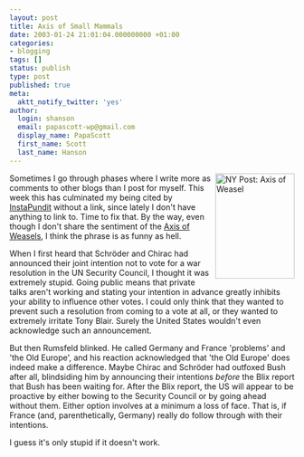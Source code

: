 ```yaml
---
layout: post
title: Axis of Small Mammals
date: 2003-01-24 21:01:04.000000000 +01:00
categories:
- blogging
tags: []
status: publish
type: post
published: true
meta:
  aktt_notify_twitter: 'yes'
author:
  login: shanson
  email: papascott-wp@gmail.com
  display_name: PapaScott
  first_name: Scott
  last_name: Hanson
---
```

<p><a href="http://nypost.com/"><img alt="NY Post: Axis of Weasel" src="http://www.papascott.de/wordpress/wp-content/uploads/2003/01/nyp_axis.gif" width="140" height="186" border="0" align="right" /></a> Sometimes I go through phases where I write more as comments to other blogs than I post for myself. This week this has culminated my being cited by  <a title="Instapundit.com" href="http://www.instapundit.com/archives/006988.php#006988">InstaPundit</a> without a link, since lately I don't have anything to link to. Time to fix that. By the way, even though I don't share the sentiment of the <a href="http://www.scrappleface.com/MT/archives/000608.html">Axis of Weasels</a>, I think the phrase is as funny as hell.</p>
<p>When I first heard that Schröder and Chirac had announced their joint intention not to vote for a war resolution in the UN Security Council, I thought it was extremely stupid. Going public means that private talks aren't working and stating your intention in advance greatly inhibits your ability to influence other votes. I could only think that they wanted to prevent such a resolution from coming to a vote at all, or they wanted to extremely irritate Tony Blair. Surely the United States wouldn't even acknowledge such an announcement.</p>
<p>But then Rumsfeld blinked. He called Germany and France 'problems' and 'the Old Europe', and his reaction acknowledged that 'the Old Europe' does indeed make a difference. Maybe Chirac and Schröder had outfoxed Bush after all, blindsiding him by announcing their intentions <em>before</em> the Blix report that Bush has been waiting for. After the Blix report, the US will appear to be proactive by either bowing to the Security Council or by going ahead without them. Either option involves at a minimum a loss of face. That is, if France (and, parenthetically, Germany) really do follow through with their intentions.</p>
<p>I guess it's only stupid if it doesn't work.</p>
